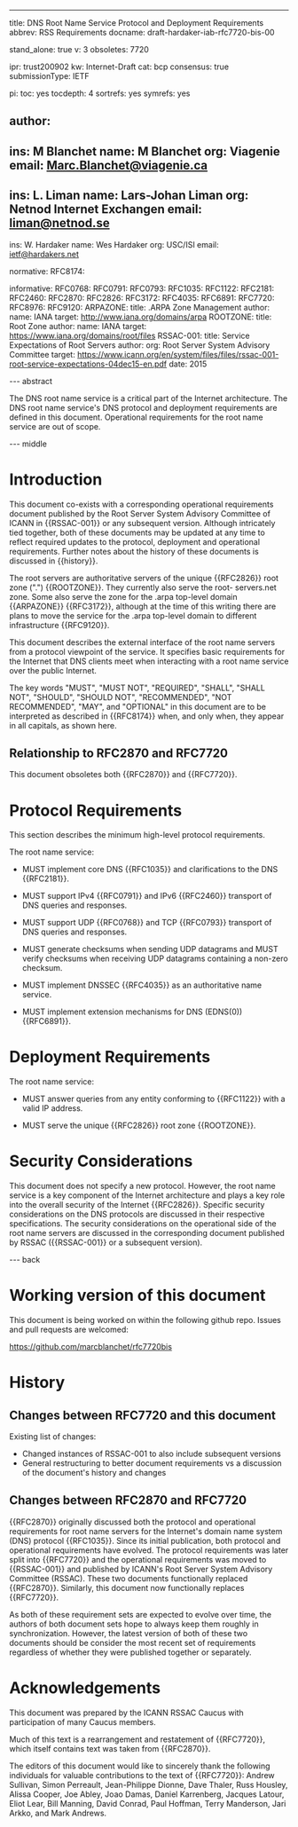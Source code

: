 ---
title: DNS Root Name Service Protocol and Deployment Requirements
abbrev: RSS Requirements
docname: draft-hardaker-iab-rfc7720-bis-00

stand_alone: true
v: 3
obsoletes: 7720

ipr: trust200902
kw: Internet-Draft
cat: bcp
consensus: true
submissionType: IETF

pi:
  toc: yes
  tocdepth: 4
  sortrefs: yes
  symrefs: yes

author:
 -
   ins: M Blanchet
   name: M Blanchet
   org: Viagenie
   email: Marc.Blanchet@viagenie.ca
 - 
   ins: L. Liman
   name: Lars-Johan Liman
   org: Netnod Internet Exchangen
   email: liman@netnod.se
 -
   ins: W. Hardaker
   name: Wes Hardaker
   org: USC/ISI
   email: ietf@hardakers.net

normative:
  RFC8174:
  
informative:
  RFC0768:
  RFC0791:
  RFC0793:
  RFC1035:
  RFC1122:
  RFC2181:
  RFC2460:
  RFC2870:
  RFC2826:
  RFC3172:
  RFC4035:
  RFC6891:
  RFC7720:
  RFC8976:
  RFC9120:
  ARPAZONE:
    title: .ARPA Zone Management
    author:
      name: IANA
    target: http://www.iana.org/domains/arpa
  ROOTZONE:
    title: Root Zone
    author:
      name: IANA
    target: https://www.iana.org/domains/root/files
  RSSAC-001:
    title: Service Expectations of Root Servers
    author:
      org: Root Server System Advisory Committee
    target: https://www.icann.org/en/system/files/files/rssac-001-root-service-expectations-04dec15-en.pdf
    date: 2015

--- abstract

The DNS root name service is a critical part of the Internet architecture.
The DNS root name service's DNS protocol and deployment requirements are defined in this document.
Operational requirements for the root name service are out of scope.

--- middle

# Introduction

This document co-exists with a corresponding operational requirements
document published by the Root Server System Advisory Committee of
ICANN in {{RSSAC-001}} or any subsequent version.  Although intricately
tied together, both of these documents may be updated at any time to
reflect required updates to the protocol, deployment and operational
requirements.  Further notes about the history of these documents is
discussed in {{history}}.


The root servers are authoritative servers of the unique {{RFC2826}}
root zone (".") {{ROOTZONE}}.  They currently also serve the root-
servers.net zone.  Some also serve the zone for the .arpa top-level
domain {{ARPAZONE}} {{RFC3172}}, although at the time of this writing
there are plans to move the service for the .arpa top-level domain to
different infrastructure {{RFC9120}}.

This document describes the external interface of the root name
servers from a protocol viewpoint of the service.  It specifies basic
requirements for the Internet that DNS clients meet when interacting
with a root name service over the public Internet.

The key words "MUST", "MUST NOT", "REQUIRED", "SHALL", "SHALL NOT",
"SHOULD", "SHOULD NOT", "RECOMMENDED", "NOT RECOMMENDED", "MAY",
and "OPTIONAL" in this document are to be interpreted as described in
{{RFC8174}} when, and only when, they appear in all capitals, as shown here.


## Relationship to RFC2870 and RFC7720

This document obsoletes both {{RFC2870}} and {{RFC7720}}.

# Protocol Requirements

This section describes the minimum high-level protocol requirements.

The root name service:

- MUST implement core DNS {{RFC1035}} and clarifications to the DNS
{{RFC2181}}.

- MUST support IPv4 {{RFC0791}} and IPv6 {{RFC2460}} transport of DNS
queries and responses.

- MUST support UDP {{RFC0768}} and TCP {{RFC0793}} transport of DNS
queries and responses.

- MUST generate checksums when sending UDP datagrams and MUST verify
checksums when receiving UDP datagrams containing a non-zero
checksum.

- MUST implement DNSSEC {{RFC4035}} as an authoritative name service.

- MUST implement extension mechanisms for DNS (EDNS(0)) {{RFC6891}}.

# Deployment Requirements

The root name service:

- MUST answer queries from any entity conforming to {{RFC1122}} with a
valid IP address.

- MUST serve the unique {{RFC2826}} root zone {{ROOTZONE}}.

# Security Considerations

This document does not specify a new protocol.  However, the root
name service is a key component of the Internet architecture and plays
a key role into the overall security of the Internet {{RFC2826}}.
Specific security considerations on the DNS protocols are discussed
in their respective specifications.  The security considerations on
the operational side of the root name servers are discussed in
the corresponding document published by RSSAC ({{RSSAC-001}} or a
subsequent version).

--- back

# Working version of this document

This document is being worked on within the following github repo.
Issues and pull requests are welcomed:

https://github.com/marcblanchet/rfc7720bis

# History

## Changes between RFC7720 and this document

Existing list of changes:

- Changed instances of RSSAC-001 to also include subsequent versions
- General restructuring to better document requirements vs a
  discussion of the document's history and changes

## Changes between RFC2870 and RFC7720

{{RFC2870}} originally discussed both the protocol and operational
requirements for root name servers for the Internet's domain name
system (DNS) protocol {{RFC1035}}.  Since its initial publication,
both protocol and operational requirements have evolved.  The protocol
requirements was later split into {{RFC7720}} and the operational
requirements was moved to {{RSSAC-001}} and published by ICANN's Root
Server System Advisory Committee (RSSAC).  These two documents
functionally replaced {{RFC2870}}.  Similarly, this document now
functionally replaces {{RFC7720}}.

As both of these requirement sets are expected to evolve over time,
the authors of both document sets hope to always keep them roughly in
synchronization.  However, the latest version of both of these two
documents should be consider the most recent set of requirements
regardless of whether they were published together or separately.


# Acknowledgements

This document was prepared by the ICANN RSSAC Caucus with participation of many Caucus members.

Much of this text is a rearrangement and restatement of {{RFC7720}},
which itself contains text was taken from {{RFC2870}}.

The editors of this document would like to sincerely thank the following individuals for valuable
contributions to the text of {{RFC7720}}:
Andrew Sullivan, Simon Perreault, Jean-Philippe Dionne, Dave Thaler, Russ Housley,
Alissa Cooper, Joe Abley, Joao Damas, Daniel Karrenberg, Jacques Latour, Eliot Lear,
Bill Manning, David Conrad, Paul Hoffman, Terry Manderson, Jari Arkko, and Mark
Andrews.

